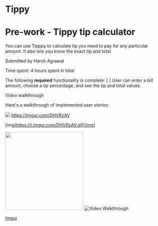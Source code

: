 # Tippy

# Pre-work - Tippy tip calculator
You can use Tipppy to calculate tip you need to pay for any particular amount.
It also lets you know the exact tip and total

Submitted by Harsh Agrawal

Time spent: 4 hours spent in total


The following **required** functionality is complete:
[ ] User can enter a bill amount, choose a tip percentage, and see the tip and total values.


Video walkthrough


Here's a walkthrough of implemented user stories:


![](EMarf2B.gif)
https://imgur.com/DHVRzAV

[img]https://i.imgur.com/DHVRzAV.gif[/img]

<img src="https://i.imgur.com/DHVRzAV.gif" width=250>

<img src='https://i.imgur.com/DHVRzAV.gif' title='Video Walkthrough' width='' alt='Video Walkthrough' />


[Imgur](https://i.imgur.com/DHVRzAV.gifv)
